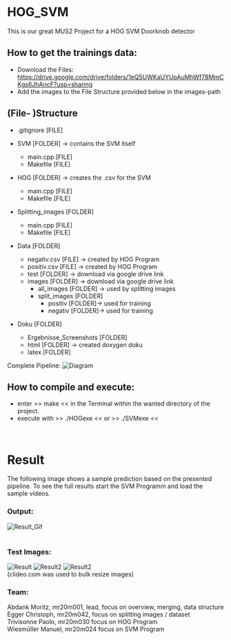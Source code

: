 # HOG_SVM
This is our great MUS2 Project for a HOG SVM Doorknob detector </br>

## How to get the trainings data: 
- Download the Files: https://drive.google.com/drive/folders/1eQ5UWKaUYUpAuMhWf78MmCKgs6JhAncF?usp=sharing
- Add the images to the File Structure provided below in the images-path








## (File- )Structure


- .gitignore [FILE]
- SVM [FOLDER] -> contains the SVM itself
    - main.cpp [FILE]
    - Makefile [FILE]

- HOG [FOLDER] -> creates the .csv for the SVM 
    - main.cpp [FILE]
    - Makefile [FILE]

- Splitting_images [FOLDER]
    - main.cpp [FILE]
    - Makefile [FILE]
- Data [FOLDER]
    - negativ.csv [FILE] -> created by HOG Program
    - positiv.csv [FILE] -> created by HOG Program 
    - test [FOLDER] -> download via google drive link
    - images [FOLDER] -> download via google drive link
        - all_images [FOLDER] -> used by splitting images
        - split_images [FOLDER]
            - positiv [FOLDER]-> used for training
            - negativ [FOLDER]-> used for training
- Doku [FOLDER]
    - Ergebnisse_Screenshots [FOLDER]
    - html [FOLDER] -> created doxygen doku 
    - latex [FOLDER]
    

Complete Pipeline: 
![Diagram](resized_diagram.jpeg)

## How to compile and execute: 
- enter >> make << in the Terminal within the wanted directory of the project.
- execute with >> ./HOGexe << or >> ./SVMexe <<

</br>

# Result

The following image shows a sample prediction based on the presented pipeline.
To see the full results start the SVM Programm and load the sample videos. 

### Output: 
![Result_Gif](doku/Ergebnisse_Screenshots/demo.gif)
<br><br>

### Test Images: 
![Result](doku/Ergebnisse_Screenshots/perfect.png)
![Result2](doku/Ergebnisse_Screenshots/good_detection_overlap.png)
![Result2](doku/Ergebnisse_Screenshots/interesting.png)
<br>
(clideo.com was used to bulk resize images)
</br>

### Team: 
Abdank Moritz, mr20m001, lead, focus on overview, merging, data structure</br>
Egger Christoph, mr20m042, focus on splitting images / dataset</br>
Trivisonne Paolo, mr20m030 focus on HOG Program</br>
Wiesmüller Manuel, mr20m024 focus on SVM Program</br>